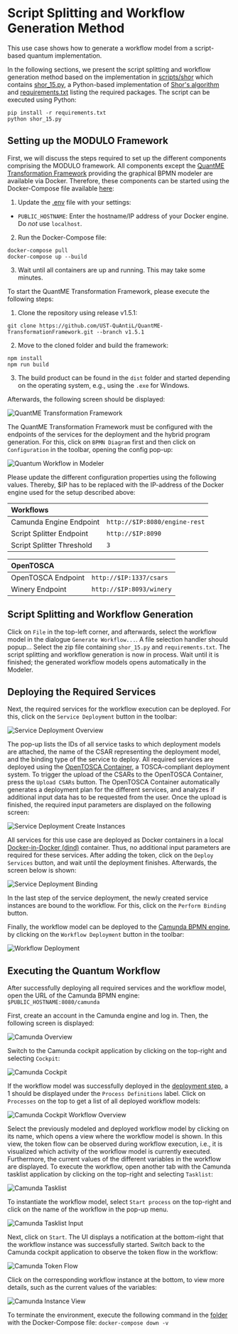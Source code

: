 # Script Splitting and Workflow Generation Method

This use case shows how to generate a workflow model from a script-based quantum implementation.

In the following sections, we present the script splitting and workflow generation method based on the implementation in [scripts/shor](scripts/shor) which contains [shor_15.py](scripts/shor/shor_15.py), a Python-based implementation of [Shor's algorithm](https://epubs.siam.org/doi/abs/10.1137/S0036144598347011) and [requirements.txt](scripts/requirements.txt) listing the required packages. The script can be executed using Python:
```
pip install -r requirements.txt
python shor_15.py
```


## Setting up the MODULO Framework

First, we will discuss the steps required to set up the different components comprising the MODULO framework.
All components except the [QuantME Transformation Framework](https://github.com/UST-QuAntiL/QuantME-TransformationFramework) providing the graphical BPMN modeler are available via Docker.
Therefore, these components can be started using the Docker-Compose file available [here](./docker):

1. Update the [.env](./docker/.env) file with your settings: 
  * ``PUBLIC_HOSTNAME``: Enter the hostname/IP address of your Docker engine. Do *not* use ``localhost``.

2. Run the Docker-Compose file:
```
docker-compose pull
docker-compose up --build
```

3. Wait until all containers are up and running. This may take some minutes.

To start the QuantME Transformation Framework, please execute the following steps:

1. Clone the repository using release v1.5.1: 
```
git clone https://github.com/UST-QuAntiL/QuantME-TransformationFramework.git --branch v1.5.1
```

2. Move to the cloned folder and build the framework:
```
npm install
npm run build
```

3. The build product can be found in the ``dist`` folder and started depending on the operating system, e.g., using the ``.exe`` for Windows.

Afterwards, the following screen should be displayed:

![QuantME Transformation Framework](./docs/modeler-after-build.png)


The QuantME Transformation Framework must be configured with the endpoints of the services for the deployment and the hybrid program generation.
For this, click on ``BPMN Diagram`` first and then click on ``Configuration`` in the toolbar, opening the config pop-up:

![Quantum Workflow in Modeler](./docs/modeler-configuration.png)

Please update the different configuration properties using the following values. 
Thereby, $IP has to be replaced with the IP-address of the Docker engine used for the setup described above:

| Workflows                 |                                 | 
| :---                      | :---                            |
| Camunda Engine Endpoint   | ``http://$IP:8080/engine-rest`` |
| Script Splitter Endpoint  | ``http://$IP:8090``             |
| Script Splitter Threshold | ``3``                           |

| OpenTOSCA                 |                                 |
| :---                      | :---                            | 
| OpenTOSCA Endpoint        | ``http://$IP:1337/csars``       |
| Winery Endpoint           | ``http://$IP:8093/winery``      |



## Script Splitting and Workflow Generation

Click on ``File`` in the top-left corner, and afterwards, select the workflow model in the dialogue ``Generate Workflow...``.
A file selection handler should popup...
Select the zip file containing ``shor_15.py`` and ``requirements.txt``.
The script splitting and workflow generation is now in process.
Wait until it is finished; the generated workflow models opens automatically in the Modeler.




## Deploying the Required Services

Next, the required services for the workflow execution can be deployed.
For this, click on the ``Service Deployment`` button in the toolbar:

![Service Deployment Overview](./docs/service-deployment-overview.png)

The pop-up lists the IDs of all service tasks to which deployment models are attached, the name of the CSAR representing the deployment model, and the binding type of the service to deploy.
All required services are deployed using the [OpenTOSCA Container](https://github.com/OpenTOSCA/container), a TOSCA-compliant deployment system.
To trigger the upload of the CSARs to the OpenTOSCA Container, press the ``Upload CSARs`` button.
The OpenTOSCA Container automatically generates a deployment plan for the different services, and analyzes if additional input data has to be requested from the user.
Once the upload is finished, the required input parameters are displayed on the following screen:

![Service Deployment Create Instances](./docs/service-deployment-overview-create-instances.png)

All services for this use case are deployed as Docker containers in a local [Docker-in-Docker (dind)](https://github.com/jpetazzo/dind) container.
Thus, no additional input parameters are required for these services.
After adding the token, click on the ``Deploy Services`` button, and wait until the deployment finishes. Afterwards, the screen below is shown:

![Service Deployment Binding](./docs/service-deployment-binding.png)

In the last step of the service deployment, the newly created service instances are bound to the workflow.
For this, click on the ``Perform Binding`` button.

Finally, the workflow model can be deployed to the [Camunda BPMN engine](https://camunda.com/products/camunda-platform/bpmn-engine/), by clicking on the ``Workflow Deployment`` button in the toolbar:

![Workflow Deployment](./docs/workflow-deployment.png)




## Executing the Quantum Workflow

After successfully deploying all required services and the workflow model, open the URL of the Camunda BPMN engine: ``$PUBLIC_HOSTNAME:8080/camunda``

First, create an account in the Camunda engine and log in. 
Then, the following screen is displayed:

![Camunda Overview](./docs/camunda-overview.png)

Switch to the Camunda cockpit application by clicking on the top-right and selecting ``Cockpit``:

![Camunda Cockpit](./docs/camunda-cockpit.png)

If the workflow model was successfully deployed in the [deployment step](#deploying-the-required-services), a 1 should be displayed under the ``Process Definitions`` label. 
Click on ``Processes`` on the top to get a list of all deployed workflow models:

![Camunda Cockpit Workflow Overview](./docs/camunda-cockpit-workflow-models.png)

Select the previously modeled and deployed workflow model by clicking on its name, which opens a view where the workflow model is shown. 
In this view, the token flow can be observed during workflow execution, i.e., it is visualized which activity of the workflow model is currently executed. 
Furthermore, the current values of the different variables in the workflow are displayed. 
To execute the workflow, open another tab with the Camunda tasklist application by clicking on the top-right and selecting ``Tasklist``:

![Camunda Tasklist](./docs/camunda-tasklist.png)

To instantiate the workflow model, select ``Start process`` on the top-right and click on the name of the workflow in the pop-up menu. 

![Camunda Tasklist Input](./docs/camunda-tasklist-input.png)

Next, click on ``Start``.
The UI displays a notification at the bottom-right that the workflow instance was successfully started.
Switch back to the Camunda cockpit application to observe the token flow in the workflow:

![Camunda Token Flow](./docs/camunda-cockpit-running-workflow.png)

Click on the corresponding workflow instance at the bottom, to view more details, such as the current values of the variables:

![Camunda Instance View](./docs/camunda-cockpit-instance-view.png)

To terminate the environment, execute the following command in the [folder](./docker) with the Docker-Compose file: ``docker-compose down -v``
